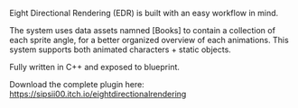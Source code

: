 Eight Directional Rendering (EDR) is built with an easy workflow in mind. 

The system uses data assets namned [Books] to contain a collection of each sprite angle, for a better organized overview of each animations. This system supports both animated characters + static objects.

Fully written in C++ and exposed to blueprint. 

Download the complete plugin here: https://sipsii00.itch.io/eightdirectionalrendering
